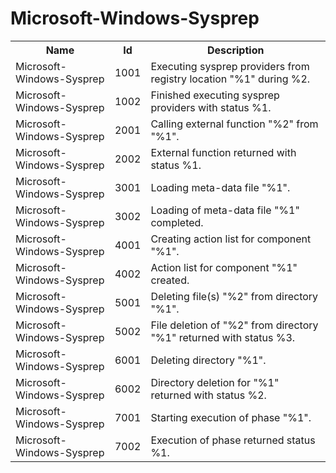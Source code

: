 # Microsoft-Windows-Sysprep

<table>
<colgroup><col/><col/><col/></colgroup>
<tr><th>Name</th><th>Id</th><th>Description</th></tr>
<tr><td>Microsoft-Windows-Sysprep</td><td>1001</td><td>Executing sysprep providers from registry location &quot;%1&quot; during %2.</td></tr>
<tr><td>Microsoft-Windows-Sysprep</td><td>1002</td><td>Finished executing sysprep providers with status %1.</td></tr>
<tr><td>Microsoft-Windows-Sysprep</td><td>2001</td><td>Calling external function &quot;%2&quot; from &quot;%1&quot;.</td></tr>
<tr><td>Microsoft-Windows-Sysprep</td><td>2002</td><td>External function returned with status %1.</td></tr>
<tr><td>Microsoft-Windows-Sysprep</td><td>3001</td><td>Loading meta-data file &quot;%1&quot;.</td></tr>
<tr><td>Microsoft-Windows-Sysprep</td><td>3002</td><td>Loading of meta-data file &quot;%1&quot; completed.</td></tr>
<tr><td>Microsoft-Windows-Sysprep</td><td>4001</td><td>Creating action list for component &quot;%1&quot;.</td></tr>
<tr><td>Microsoft-Windows-Sysprep</td><td>4002</td><td>Action list for component &quot;%1&quot; created.</td></tr>
<tr><td>Microsoft-Windows-Sysprep</td><td>5001</td><td>Deleting file(s) &quot;%2&quot; from directory &quot;%1&quot;.</td></tr>
<tr><td>Microsoft-Windows-Sysprep</td><td>5002</td><td>File deletion of &quot;%2&quot; from directory &quot;%1&quot; returned with status %3.</td></tr>
<tr><td>Microsoft-Windows-Sysprep</td><td>6001</td><td>Deleting directory &quot;%1&quot;.</td></tr>
<tr><td>Microsoft-Windows-Sysprep</td><td>6002</td><td>Directory deletion for &quot;%1&quot; returned with status %2.</td></tr>
<tr><td>Microsoft-Windows-Sysprep</td><td>7001</td><td>Starting execution of phase &quot;%1&quot;.</td></tr>
<tr><td>Microsoft-Windows-Sysprep</td><td>7002</td><td>Execution of phase returned status %1.</td></tr>
</table>
